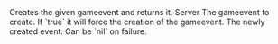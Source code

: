 <function name="Create" parent="gameevent" type="libraryfunc">
	<description>
		Creates the given gameevent and returns it.
	</description>
	<realm>Server</realm>
	<args>
		<arg name="gameevent" type="string">The gameevent to create.</arg>
		<arg name="force" type="boolean" default="false">If `true` it will force the creation of the gameevent.</arg>
	</args>
	<rets>
		<ret name="event" type="IGameEvent">The newly created event. Can be `nil` on failure.</ret>
	</rets>
</function>